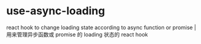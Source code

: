 # use-async-loading
react hook to change loading state according to async function or promise | 用来管理异步函数或 promise 的 loading 状态的 react hook
